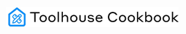 <a href="https://x.com/alxfazio" target="_blank">
  <picture>
    <source media="(prefers-color-scheme: dark)" srcset="images/firecrawl-devdocs-to-llm-cover.png">
    <img alt="OpenAI Cookbook Logo" src="/images/toolhouse-cookbook-desc.jpg" width="400px" style="max-width: 100%; margin-bottom: 20px;">
  </picture>
</a>